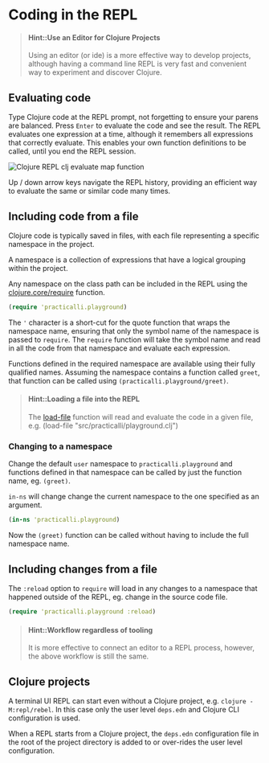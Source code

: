 # Coding in the REPL

> #### Hint::Use an Editor for Clojure Projects
> Using an editor (or ide) is a more effective way to develop projects, although having a command line REPL is very fast and convenient way to experiment and discover Clojure.


## Evaluating code
Type Clojure code at the REPL prompt, not forgetting to ensure your parens are balanced.  Press `Enter` to evaluate the code and see the result.  The REPL evaluates one expression at a time, although it remembers all expressions that correctly evaluate.  This enables your own function definitions to be called, until you end the REPL session.

![Clojure REPL clj evaluate map function](/images/clojure-repl-clj-eval-map-function.png)

Up / down arrow keys navigate the REPL history, providing an efficient way to evaluate the same or similar code many times.


## Including code from a file

Clojure code is typically saved in files, with each file representing a specific namespace in the project.

A namespace is a collection of expressions that have a logical grouping within the project.

Any namespace on the class path can be included in the REPL using the [clojure.core/require](https://clojuredocs.org/clojure.core/require) function.

```clojure
(require 'practicalli.playground)
```

The `'` character is a short-cut for the quote function that wraps the namespace name, ensuring that only the symbol name of the namespace is passed to `require`.  The `require` function will take the symbol name and read in all the code from that namespace and evaluate each expression.

Functions defined in the required namespace are available using their fully qualified names.  Assuming the namespace contains a function called `greet`, that function can be called using `(practicalli.playground/greet)`.


> #### Hint::Loading a file into the REPL
> The [load-file](https://clojuredocs.org/clojure.core/load-file) function will read and evaluate the code in a given file, e.g. (load-file "src/practicalli/playground.clj")


### Changing to a namespace

Change the default `user` namespace to `practicalli.playground` and functions defined in that namespace can be called by just the function name, eg. `(greet)`.

`in-ns` will change change the current namespace to the one specified as an argument.

```clojure
(in-ns 'practicalli.playground)
```

Now the `(greet)` function can be called without having to include the full namespace name.

## Including changes from a file

The `:reload` option to `require` will load in any changes to a namespace that happened outside of the REPL, eg. change in the source code file.

```clojure
(require 'practicalli.playground :reload)
```


> #### Hint::Workflow regardless of tooling
> It is more effective to connect an editor to a REPL process, however, the above workflow is still the same.


## Clojure projects

A terminal UI REPL can start even without a Clojure project, e.g. `clojure -M:repl/rebel`.  In this case only the user level `deps.edn` and Clojure CLI configuration is used.

When a REPL starts from a Clojure project, the `deps.edn` configuration file in the root of the project directory is added to or over-rides the user level configuration.
